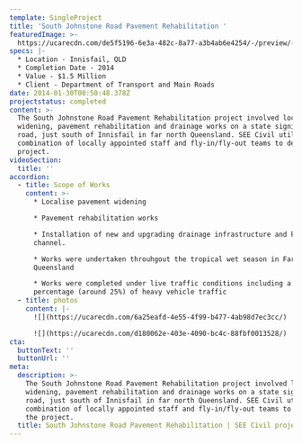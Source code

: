 ```yaml
---
template: SingleProject
title: 'South Johnstone Road Pavement Rehabilitation '
featuredImage: >-
  https://ucarecdn.com/de5f5196-6e3a-482c-8a77-a3b4ab6e4254/-/preview/-/enhance/50/
specs: |-
  * Location - Innisfail, QLD
  * Completion Date - 2014
  * Value - $1.5 Million
  * Client - Department of Transport and Main Roads
date: 2014-01-30T00:50:48.378Z
projectstatus: completed
content: >-
  The South Johnstone Road Pavement Rehabilitation project involved localised
  widening, pavement rehabilitation and drainage works on a state significant
  road, just south of Innisfail in far north Queensland. SEE Civil utilised a
  combination of locally appointed staff and fly-in/fly-out teams to deliver the
  project.
videoSection:
  title: ''
accordion:
  - title: Scope of Works
    content: >-
      * Localise pavement widening

      * Pavement rehabilitation works

      * Installation of new and upgrading drainage infrastructure and kerb and
      channel. 

      * Works were undertaken throuhgout the tropical wet season in Far North
      Queensland 

      * Works were completed under live traffic conditions including a high
      percentage (around 25%) of heavy vehicle traffic
  - title: photos
    content: |-
      ![](https://ucarecdn.com/6a25eafd-4e55-4f99-b477-4ab98d7ec3cc/)

      ![](https://ucarecdn.com/d180062e-403e-4090-bc4c-88fbf0013528/)
cta:
  buttonText: ''
  buttonUrl: ''
meta:
  description: >-
    The South Johnstone Road Pavement Rehabilitation project involved localised
    widening, pavement rehabilitation and drainage works on a state significant
    road, just south of Innisfail in far north Queensland. SEE Civil utilised a
    combination of locally appointed staff and fly-in/fly-out teams to deliver
    the project.
  title: South Johnstone Road Pavement Rehabilitation | SEE Civil project
---
```


